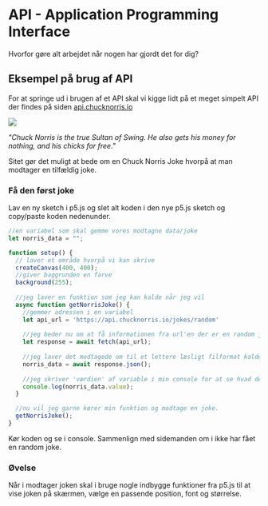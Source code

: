 # API - Application Programming Interface





Hvorfor gøre alt arbejdet når nogen har gjordt det for dig?







## Eksempel på brug af API

For at springe ud i brugen af et API skal vi kigge lidt på et meget simpelt API der findes på siden [api.chucknorris.io](https://api.chucknorris.io)



![](https://api.chucknorris.io/img/chucknorris_logo_coloured_small@2x.png)



*"Chuck Norris is the true Sultan of Swing. He also gets his money for nothing, and his chicks for free."*

Sitet gør det muligt at bede om en Chuck Norris Joke hvorpå at man modtager en tilfældig joke. 



### Få den først joke

Lav en ny sketch i p5.js og slet alt koden i den nye p5.js sketch og copy/paste koden nedenunder.

```javascript
//en variabel som skal gemme vores modtagne data/joke
let norris_data = "";

function setup() {
  // laver et område hvorpå vi kan skrive
  createCanvas(400, 400);
  //giver baggrunden en farve
  background(255);
  
  //jeg laver en funktion som jeg kan kalde når jeg vil
  async function getNorrisJoke() {
    //gemmer adressen i en variabel
    let api_url = 'https://api.chucknorris.io/jokes/random'
    
    //jeg beder nu om at få informationen fra url'en der er en random joke
    let response = await fetch(api_url);
    
    //jeg laver det modtagede om til et lettere læsligt filformat kaldet .json
    norris_data = await response.json();
    
    //jeg skriver 'værdien' af variable i min console for at se hvad den indeholder.
    console.log(norris_data.value);
  }

  //nu vil jeg garne kører min funktion og modtage en joke.
  getNorrisJoke();
}

```

Kør koden og se i console. Sammenlign med sidemanden om i ikke har fået en random joke.

### Øvelse

Når i modtager joken skal i bruge nogle indbygge funktioner fra p5.js til at vise joken på skærmen, vælge en passende position, font og størrelse.